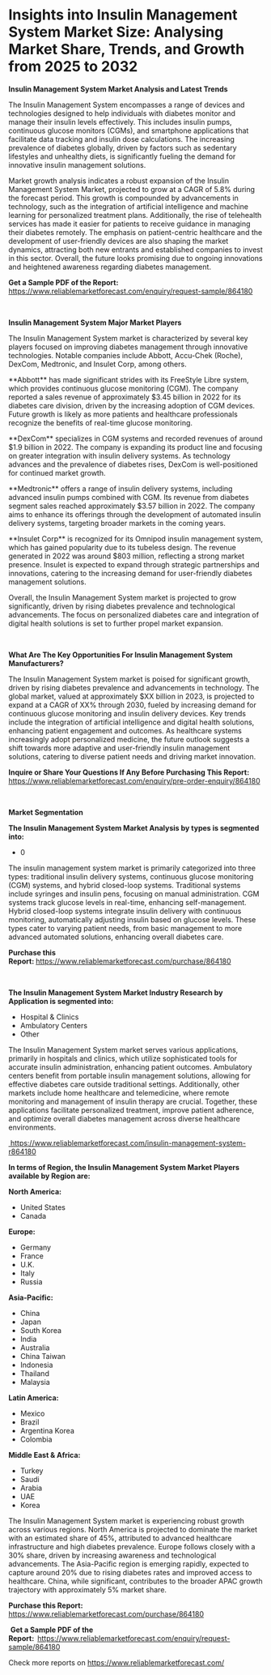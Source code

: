 <p><h1>Insights into Insulin Management System Market Size: Analysing Market Share, Trends, and Growth from 2025 to 2032</h1></p><p><strong>Insulin Management System Market Analysis and Latest Trends</strong></p>
<p><p>The Insulin Management System encompasses a range of devices and technologies designed to help individuals with diabetes monitor and manage their insulin levels effectively. This includes insulin pumps, continuous glucose monitors (CGMs), and smartphone applications that facilitate data tracking and insulin dose calculations. The increasing prevalence of diabetes globally, driven by factors such as sedentary lifestyles and unhealthy diets, is significantly fueling the demand for innovative insulin management solutions. </p><p>Market growth analysis indicates a robust expansion of the Insulin Management System Market, projected to grow at a CAGR of 5.8% during the forecast period. This growth is compounded by advancements in technology, such as the integration of artificial intelligence and machine learning for personalized treatment plans. Additionally, the rise of telehealth services has made it easier for patients to receive guidance in managing their diabetes remotely. The emphasis on patient-centric healthcare and the development of user-friendly devices are also shaping the market dynamics, attracting both new entrants and established companies to invest in this sector. Overall, the future looks promising due to ongoing innovations and heightened awareness regarding diabetes management.</p></p>
<p><strong>Get a Sample PDF of the Report:&nbsp;</strong> <a href="https://www.reliablemarketforecast.com/enquiry/request-sample/864180?utm_campaign=2516&utm_medium=2&utm_source=Github&utm_content=ia&utm_term=05032025&utm_id=insulin-management-system">https://www.reliablemarketforecast.com/enquiry/request-sample/864180</a></p>
<p>&nbsp;</p>
<p><strong>Insulin Management System Major Market Players</strong></p>
<p><p>The Insulin Management System market is characterized by several key players focused on improving diabetes management through innovative technologies. Notable companies include Abbott, Accu-Chek (Roche), DexCom, Medtronic, and Insulet Corp, among others.</p><p>**Abbott** has made significant strides with its FreeStyle Libre system, which provides continuous glucose monitoring (CGM). The company reported a sales revenue of approximately $3.45 billion in 2022 for its diabetes care division, driven by the increasing adoption of CGM devices. Future growth is likely as more patients and healthcare professionals recognize the benefits of real-time glucose monitoring.</p><p>**DexCom** specializes in CGM systems and recorded revenues of around $1.9 billion in 2022. The company is expanding its product line and focusing on greater integration with insulin delivery systems. As technology advances and the prevalence of diabetes rises, DexCom is well-positioned for continued market growth.</p><p>**Medtronic** offers a range of insulin delivery systems, including advanced insulin pumps combined with CGM. Its revenue from diabetes segment sales reached approximately $3.57 billion in 2022. The company aims to enhance its offerings through the development of automated insulin delivery systems, targeting broader markets in the coming years.</p><p>**Insulet Corp** is recognized for its Omnipod insulin management system, which has gained popularity due to its tubeless design. The revenue generated in 2022 was around $803 million, reflecting a strong market presence. Insulet is expected to expand through strategic partnerships and innovations, catering to the increasing demand for user-friendly diabetes management solutions.</p><p>Overall, the Insulin Management System market is projected to grow significantly, driven by rising diabetes prevalence and technological advancements. The focus on personalized diabetes care and integration of digital health solutions is set to further propel market expansion.</p></p>
<p>&nbsp;</p>
<p><strong>What Are The Key Opportunities For Insulin Management System Manufacturers?</strong></p>
<p><p>The Insulin Management System market is poised for significant growth, driven by rising diabetes prevalence and advancements in technology. The global market, valued at approximately $XX billion in 2023, is projected to expand at a CAGR of XX% through 2030, fueled by increasing demand for continuous glucose monitoring and insulin delivery devices. Key trends include the integration of artificial intelligence and digital health solutions, enhancing patient engagement and outcomes. As healthcare systems increasingly adopt personalized medicine, the future outlook suggests a shift towards more adaptive and user-friendly insulin management solutions, catering to diverse patient needs and driving market innovation.</p></p>
<p><strong>Inquire or Share Your Questions If Any Before Purchasing This Report:</strong> <a href="https://www.reliablemarketforecast.com/enquiry/pre-order-enquiry/864180?utm_campaign=2516&utm_medium=2&utm_source=Github&utm_content=ia&utm_term=05032025&utm_id=insulin-management-system">https://www.reliablemarketforecast.com/enquiry/pre-order-enquiry/864180</a></p>
<p>&nbsp;</p>
<p><strong>Market Segmentation</strong></p>
<p><strong>The Insulin Management System Market Analysis by types is segmented into:</strong></p>
<p><ul><li>0</li></ul></p>
<p><p>The insulin management system market is primarily categorized into three types: traditional insulin delivery systems, continuous glucose monitoring (CGM) systems, and hybrid closed-loop systems. Traditional systems include syringes and insulin pens, focusing on manual administration. CGM systems track glucose levels in real-time, enhancing self-management. Hybrid closed-loop systems integrate insulin delivery with continuous monitoring, automatically adjusting insulin based on glucose levels. These types cater to varying patient needs, from basic management to more advanced automated solutions, enhancing overall diabetes care.</p></p>
<p><strong>Purchase this Report:&nbsp;</strong><a href="https://www.reliablemarketforecast.com/purchase/864180?utm_campaign=2516&utm_medium=2&utm_source=Github&utm_content=ia&utm_term=05032025&utm_id=insulin-management-system">https://www.reliablemarketforecast.com/purchase/864180</a></p>
<p>&nbsp;</p>
<p><strong>The Insulin Management System Market Industry Research by Application is segmented into:</strong></p>
<p><ul><li>Hospital & Clinics</li><li>Ambulatory Centers</li><li>Other</li></ul></p>
<p><p>The Insulin Management System market serves various applications, primarily in hospitals and clinics, which utilize sophisticated tools for accurate insulin administration, enhancing patient outcomes. Ambulatory centers benefit from portable insulin management solutions, allowing for effective diabetes care outside traditional settings. Additionally, other markets include home healthcare and telemedicine, where remote monitoring and management of insulin therapy are crucial. Together, these applications facilitate personalized treatment, improve patient adherence, and optimize overall diabetes management across diverse healthcare environments.</p></p>
<p><a href="https://www.reliablemarketforecast.com/insulin-management-system-r864180?utm_campaign=2516&utm_medium=2&utm_source=Github&utm_content=ia&utm_term=05032025&utm_id=insulin-management-system">&nbsp;https://www.reliablemarketforecast.com/insulin-management-system-r864180</a></p>
<p><strong>In terms of Region, the Insulin Management System Market Players available by Region are:</strong></p>
<p>
    <p> <strong> North America: </strong>
        <ul>
            <li>United States</li>
            <li>Canada</li>
        </ul>
        </p> 
    <p> <strong> Europe: </strong>
        <ul>
            <li>Germany</li>
            <li>France</li>
            <li>U.K.</li>
            <li>Italy</li>
            <li>Russia</li>
        </ul>
        </p> 
    <p> <strong> Asia-Pacific: </strong>
        <ul>
            <li>China</li>
            <li>Japan</li>
            <li>South Korea</li>
            <li>India</li>
            <li>Australia</li>
            <li>China Taiwan</li>
            <li>Indonesia</li>
            <li>Thailand</li>
            <li>Malaysia</li>
        </ul>
        </p> 
    <p> <strong> Latin America: </strong>
        <ul>
            <li>Mexico</li>
            <li>Brazil</li>
            <li>Argentina Korea</li>
            <li>Colombia</li>
        </ul>
        </p> 
    <p> <strong> Middle East & Africa: </strong>
        <ul>
            <li>Turkey</li>
            <li>Saudi</li>
            <li>Arabia</li>
            <li>UAE</li>
            <li>Korea</li>
        </ul>
    </p>
    </p>
<p><p>The Insulin Management System market is experiencing robust growth across various regions. North America is projected to dominate the market with an estimated share of 45%, attributed to advanced healthcare infrastructure and high diabetes prevalence. Europe follows closely with a 30% share, driven by increasing awareness and technological advancements. The Asia-Pacific region is emerging rapidly, expected to capture around 20% due to rising diabetes rates and improved access to healthcare. China, while significant, contributes to the broader APAC growth trajectory with approximately 5% market share.</p></p>
<p><strong>Purchase this Report: </strong><a href="https://www.reliablemarketforecast.com/purchase/864180?utm_campaign=2516&utm_medium=2&utm_source=Github&utm_content=ia&utm_term=05032025&utm_id=insulin-management-system">https://www.reliablemarketforecast.com/purchase/864180</a></p>
<p>&nbsp;<strong>Get a Sample PDF of the Report:&nbsp;&nbsp;</strong><a href="https://www.reliablemarketforecast.com/enquiry/request-sample/864180?utm_campaign=2516&utm_medium=2&utm_source=Github&utm_content=ia&utm_term=05032025&utm_id=insulin-management-system">https://www.reliablemarketforecast.com/enquiry/request-sample/864180</a></p>
<p><strong></strong></p>
<p>Check more reports on <a href="https://www.reliablemarketforecast.com/?utm_campaign=2516&utm_medium=2&utm_source=Github&utm_content=ia&utm_term=05032025&utm_id=insulin-management-system">https://www.reliablemarketforecast.com/</a></p>